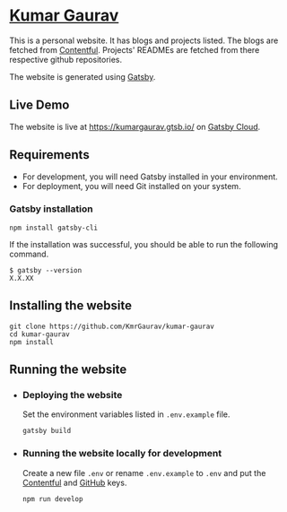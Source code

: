 # [Kumar Gaurav](https://kumargaurav.gtsb.io/)

This is a personal website. It has blogs and projects listed. The blogs are fetched from [Contentful]. Projects' READMEs are fetched from there respective github repositories.

The website is generated using [Gatsby].

## Live Demo

The website is live at <https://kumargaurav.gtsb.io/> on [Gatsby Cloud].

## Requirements

- For development, you will need Gatsby installed in your environment.
- For deployment, you will need Git installed on your system.

### Gatsby installation

    npm install gatsby-cli

If the installation was successful, you should be able to run the following command.

    $ gatsby --version
    X.X.XX

## Installing the website

    git clone https://github.com/KmrGaurav/kumar-gaurav
    cd kumar-gaurav
    npm install

## Running the website

- ### Deploying the website

  Set the environment variables listed in `.env.example` file.

      gatsby build

- ### Running the website locally for development

  Create a new file `.env` or rename `.env.example` to `.env` and put the [Contentful] and [GitHub] keys.

      npm run develop

[Gatsby]:       https://www.gatsbyjs.com/       "Gatsby"
[Gatsby Cloud]: https://www.gatsbyjs.com/cloud/ "Gatsby Cloud"
[Github]:       https://github.com              "GitHub"
[Contentful]:   https://www.contentful.com/     "Contentful"
